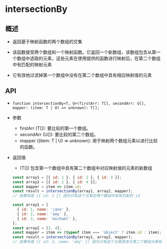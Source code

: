 # intersectionBy

## 概述

+ 返回基于映射函数的两个数组的交集

+ 该函数接受两个数组和一个映射函数。它返回一个新数组，该数组包含从第一个数组中选取的元素，这些元素在使用提供的函数进行映射后，在第二个数组中有匹配的映射元素

+ 它有效地过滤掉第一个数组中没有在第二个数组中具有相应映射值的元素

## API

+ `function intersectionBy<T, U>(firstArr: T[], secondArr: U[], mapper: (item: T | U) => unknown): T[];`

+ 参数

  + firstArr (T[]): 要比较的第一个数组。
  + secondArr (U[]): 要比较的第二个数组。
  + mapper ((item: T | U) => unknown): 用于映射两个数组元素以进行比较的函数。

+ 返回值

  + (T[]) 包含第一个数组中具有第二个数组中对应映射值的元素的新数组

  ```js
  const array1 = [{ id: 1 }, { id: 2 }, { id: 3 }];
  const array2 = [{ id: 2 }, { id: 4 }];
  const mapper = item => item.id;
  const result = intersectionBy(array1, array2, mapper);
  // 结果将是 [{ id: 2 }] 因为只有这个元素在两个数组中具有匹配的 id
  ```

  ```js
  const array1 = [
    { id: 1, name: 'jane' },
    { id: 2, name: 'amy' },
    { id: 3, name: 'michael' },
  ];
  const array2 = [2, 4];
  const mapper = item => (typeof item === 'object' ? item.id : item);
  const result = intersectionBy(array1, array2, mapper);
  // 结果将是 [{ id: 2, name: 'amy' }] 因为只有这个元素具有与第二个数组元素相等的匹配 id。
  ```
